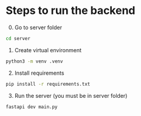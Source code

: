 # Steps to run the backend

0. Go to server folder
```bash
cd server
```

1. Create virtual environment
```bash
python3 -m venv .venv
```

2. Install requirements
```bash
pip install -r requirements.txt
```

3. Run the server (you must be in server folder)
```bash
fastapi dev main.py
```
